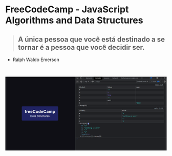 <div align="start">

# FreeCodeCamp - JavaScript Algorithms and Data Structures

> ## A única pessoa que você está destinado a se tornar é a pessoa que você decidir ser.

- Ralph Waldo Emerson

</div>  <br />

<div align="center">

![FreeCodeCamp](/img/printing.png)

</div>

